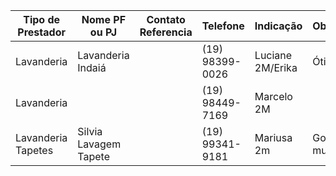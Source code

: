 | Tipo de Prestador  | Nome PF ou PJ         | Contato Referencia | Telefone        | Indicação        | Observ.      |
| ------------------ | --------------------- | ------------------ | --------------- | ---------------- | ------------ |
| Lavanderia         | Lavanderia Indaiá     |                    | (19) 98399-0026 | Luciane 2M/Erika | Ótimos       |
| Lavanderia         |                       |                    | (19) 98449-7169 | Marcelo 2M       |              |
| Lavanderia Tapetes | Silvia Lavagem Tapete |                    | (19) 99341-9181 | Mariusa 2m       | Gostei muito |